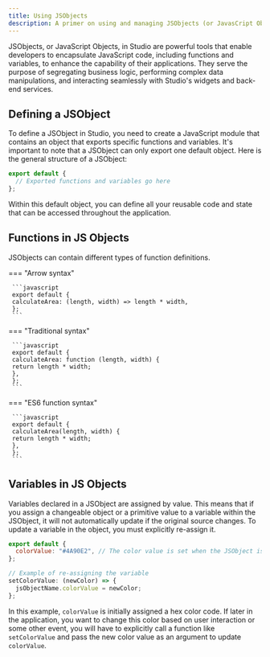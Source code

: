```yaml
---
title: Using JSObjects
description: A primer on using and managing JSObjects (or JavasCript Objects)
---
```


<!--
README

For guidance on how to write documenation, see https://dev.stage.spread.ai/docs/contributor/guide.html. Contact Documentation when this document is ready for review.
-->

JSObjects, or JavaScript Objects, in Studio are powerful tools that enable developers to encapsulate JavaScript code, including functions and variables, to enhance the capability of their applications. They serve the purpose of segregating business logic, performing complex data manipulations, and interacting seamlessly with Studio's widgets and back-end services.

## Defining a JSObject

To define a JSObject in Studio, you need to create a JavaScript module that contains an object that exports specific functions and variables. It's important to note that a JSObject can only export one default object. Here is the general structure of a JSObject:

```javascript
export default {
  // Exported functions and variables go here
};
```

Within this default object, you can define all your reusable code and state that can be accessed throughout the application.

## Functions in JS Objects

JSObjects can contain different types of function definitions.

=== "Arrow syntax"

     ```javascript
     export default {
     calculateArea: (length, width) => length * width,
     };
     ```

=== "Traditional syntax"

     ```javascript
     export default {
     calculateArea: function (length, width) {
     return length * width;
     },
     };
     ```

=== "ES6 function syntax"

     ```javascript
     export default {
     calculateArea(length, width) {
     return length * width;
     },
     };
     ```

## Variables in JS Objects

Variables declared in a JSObject are assigned by value. This means that if you assign a changeable object or a primitive value to a variable within the JSObject, it will not automatically update if the original source changes. To update a variable in the object, you must explicitly re-assign it.

```javascript
export default {
  colorValue: "#4A90E2", // The color value is set when the JSObject is defined
};

// Example of re-assigning the variable
setColorValue: (newColor) => {
  jsObjectName.colorValue = newColor;
};
```

In this example, `colorValue` is initially assigned a hex color code. If later in the application, you want to change this color based on user interaction or some other event, you will have to explicitly call a function like `setColorValue` and pass the new color value as an argument to update `colorValue`.

